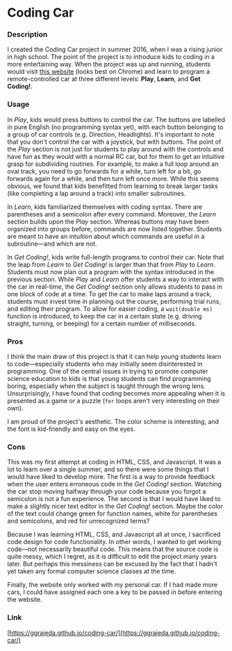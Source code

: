 # Coding Car

### Description
I created the Coding Car project in summer 2016, when I was a rising junior in high school. The point of the project is to introduce kids to coding in a more entertaining way. When the project was up and running, students would visit [this website](https://ggrajeda.github.io/coding-car/) (looks best on Chrome) and learn to program a remote-controlled car at three different levels: **Play**, **Learn**, and **Get Coding!**.

### Usage

In _Play_, kids would press buttons to control the car. The buttons are labelled in pure English (no programming syntax yet), with each button belonging to a group of car controls (e.g. Direction, Headlights). It's important to note that you don't control the car with a joystick, but with buttons. The point of the _Play_ section is not just for students to play around with the controls and have fun as they would with a normal RC car, but for them to get an intuitive grasp for subdividing routines. For example, to make a full loop around an oval track, you need to go forwards for a while, turn left for a bit, go forwards again for a while, and then turn left once more. While this seems obvious, we found that kids benefitted from learning to break larger tasks (like completing a lap around a track) into smaller subroutines.

In _Learn_, kids familiarized themselves with coding syntax. There are parentheses and a semicolon after every command. Moreover, the _Learn_ section builds upon the _Play_ section. Whereas buttons may have been organized into groups before, commands are now listed together. Students are meant to have an intuition about which commands are useful in a subroutine&mdash;and which are not.

In _Get Coding!_, kids write full-length programs to control their car. Note that the leap from _Learn_ to _Get Coding!_ is larger than that from _Play_ to _Learn_. Students must now plan out a program with the syntax introduced in the previous section. While _Play_ and _Learn_ offer students a way to interact with the car in real-time, the _Get Coding!_ section only allows students to pass in one block of code at a time. To get the car to make laps around a track, students must invest time in planning out the course, performing trial runs, and editing their program. To allow for easier coding, a `wait(double ms)` function is introduced, to keep the car in a certain state (e.g. driving straight, turning, or beeping) for a certain number of milliseconds.

### Pros
I think the main draw of this project is that it can help young students learn to code&mdash;especially students who may initially seem disinterested in programming. One of the central issues in trying to promote computer science education to kids is that young students can find programming boring, especially when the subject is taught through the wrong lens. Unsurprisingly, I have found that coding becomes more appealing when it is presented as a game or a puzzle (`for` loops aren't very interesting on their own).

I am proud of the project's aesthetic. The color scheme is interesting, and the font is kid-friendly and easy on the eyes.

### Cons
This was my first attempt at coding in HTML, CSS, and Javascript. It was a lot to learn over a single summer, and so there were some things that I would have liked to develop more. The first is a way to provide feedback when the user enters erroneous code in the _Get Coding!_ section. Watching the car stop moving halfway through your code because you forgot a semicolon is not a fun experience. The second is that I would have liked to make a slightly nicer text editor in the _Get Coding!_ section. Maybe the color of the text could change green for function names, white for parentheses and semicolons, and red for unrecognized terms?

Because I was learning HTML, CSS, and Javascript all at once, I sacrificed code design for code functionality. In other words, I wanted to get working code&mdash;not necessarily beautiful code. This means that the source code is quite messy, which I regret, as it is difficult to edit the project many years later. But perhaps this messiness can be excused by the fact that I hadn't yet taken any formal computer science classes at the time.

Finally, the website only worked with my personal car. If I had made more cars, I could have assigned each one a key to be passed in before entering the website.

### Link
[https://ggrajeda.github.io/coding-car/](https://ggrajeda.github.io/coding-car/)
